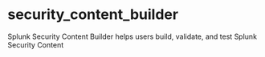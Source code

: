 # security_content_builder
Splunk Security Content Builder helps users build, validate, and test Splunk Security Content 
